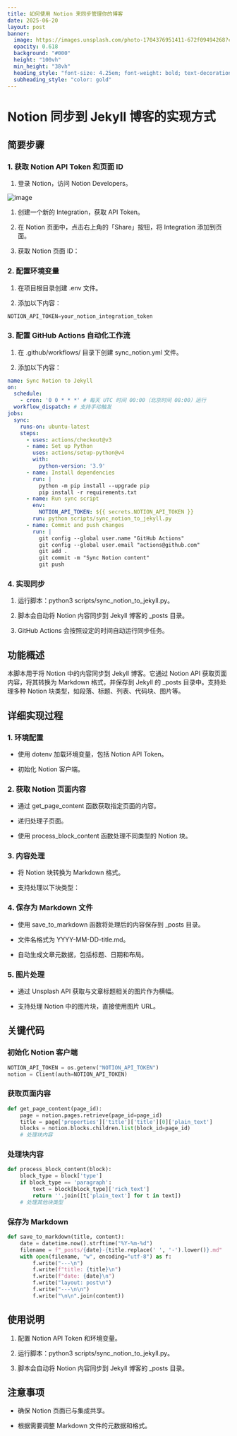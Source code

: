 ```yaml
---
title: 如何使用 Notion 来同步管理你的博客
date: 2025-06-20
layout: post
banner:
  image: https://images.unsplash.com/photo-1704376951411-672f09494268?crop=entropy&cs=tinysrgb&fit=max&fm=jpg&ixid=M3w2OTIwMzJ8MHwxfHJhbmRvbXx8fHx8fHx8fDE3NTAzODQxNzR8&ixlib=rb-4.1.0&q=80&w=1080
  opacity: 0.618
  background: "#000"
  height: "100vh"
  min_height: "38vh"
  heading_style: "font-size: 4.25em; font-weight: bold; text-decoration: underline"
  subheading_style: "color: gold"
---
```


# Notion 同步到 Jekyll 博客的实现方式

## 简要步骤

### 1. 获取 Notion API Token 和页面 ID

1. 登录 Notion，访问 Notion Developers。

![image](https://prod-files-secure.s3.us-west-2.amazonaws.com/a7a0cc5a-89b9-4cda-8686-1fba0ca52f40/d19c1afe-dea5-4312-9333-786b0ba83054/image.png?X-Amz-Algorithm=AWS4-HMAC-SHA256&X-Amz-Content-Sha256=UNSIGNED-PAYLOAD&X-Amz-Credential=ASIAZI2LB466TXOG53IG%2F20250620%2Fus-west-2%2Fs3%2Faws4_request&X-Amz-Date=20250620T014933Z&X-Amz-Expires=3600&X-Amz-Security-Token=IQoJb3JpZ2luX2VjEMn%2F%2F%2F%2F%2F%2F%2F%2F%2F%2FwEaCXVzLXdlc3QtMiJGMEQCIFOwAzDGcqe%2FhE4K2afVgQpASirc4A0vQnH33uQVYKIGAiA3yzD%2FWKlZtveueKrPBubClVUV4PdwmYCrjxNYGFDtKSqIBAix%2F%2F%2F%2F%2F%2F%2F%2F%2F%2F8BEAAaDDYzNzQyMzE4MzgwNSIMp1yWWur8Ks%2FocxQWKtwDiZgxMXjm6xYsMCNDd6PWwBazLzXk%2BVmsVRnVo%2FOLD39krpOy%2BPgUefosAQ1xTaBe7S%2FhU1tmhbX5UCtuGkHKPORuUhJ3iym8Zh1FH61VHvm8FRpkVdOhDrtZYq1JbuxR3c7i67Tjlajb9NuO8cwNCVrEQjpnpVjrapYIjd0QiMVMI48ePaHv0YaRllUmwjsM1vIExXckpz1duKsJOpCRB4vcj7HkrrFbhRR9WrgBp8yMjNOtSzMTYscQ%2FnLDN%2FmvXv0eNbo8CHZ8r6PHkAXV%2BBj9uJMwMBydnZAytw%2FEuK1TgUtqOVyPEp0Bhj8tL9VmMjbN0q86ykeJ%2BDxpSaItdKb2gWLkXclZIZaF7uBcZoo%2Bnsi%2Fl9aLbtIAdxNZuRkCSJkfjZRqvQhMxRl7mHIRBSxsDZ6kLBOw%2FzRu3ONo%2FQg4rwdK6mHJ2oLroivGuWrmsbT49uKuNAeriDdQ6AkeD45VMkvHRulAcoH5dOFru7s5mhnjv%2FQ9yfhkWb8uELM%2BogGT4fpWfELk45KaAhWOQ8HcGePK45hQkStarH4%2FJdK1Fg%2BW3ruwnh55gKAKSu%2FtgtXsXzOe8xWm5V8pyjcsG9NZYEKVY7hFvV1kLLOqKND3m4V4Y9i%2B%2FL47NWww%2FdXSwgY6pgGBhYtnm4WkWXIyvkDpV5j19nqcE5Fm%2FrGOLy3YpIZaPFxYMAWo%2FP7J%2B3Puss1K2oTPAcDzq5hEXW%2F9ozCTWQAxXOcqB8tTdxaNNgxgfbWpLNC%2FA8swIN1JYLgdzYfWKRiMeZuAKXjgUS8r6%2BfkyMGY8WGxBaTxj1aVBJqFkaVS1ays1U9YpNOqEaMabDt2psb7SdQUyGqI4tmpmi1f8d7aSm%2Fnegar&X-Amz-Signature=350f73e0be5e45b491469a99771f525aa086a5fbfe3ed6d2413ed9fa992ddbab&X-Amz-SignedHeaders=host&x-amz-checksum-mode=ENABLED&x-id=GetObject)

1. 创建一个新的 Integration，获取 API Token。

1. 在 Notion 页面中，点击右上角的「Share」按钮，将 Integration 添加到页面。

1. 获取 Notion 页面 ID：


### 2. 配置环境变量

1. 在项目根目录创建 .env 文件。

1. 添加以下内容：

```javascript
NOTION_API_TOKEN=your_notion_integration_token
```

### 3. 配置 GitHub Actions 自动化工作流

1. 在 .github/workflows/ 目录下创建 sync_notion.yml 文件。

1. 添加以下内容：

```yaml
name: Sync Notion to Jekyll
on:
  schedule:
    - cron: '0 0 * * *' # 每天 UTC 时间 00:00（北京时间 08:00）运行
  workflow_dispatch: # 支持手动触发
jobs:
  sync:
    runs-on: ubuntu-latest
    steps:
      - uses: actions/checkout@v3
      - name: Set up Python
        uses: actions/setup-python@v4
        with:
          python-version: '3.9'
      - name: Install dependencies
        run: |
          python -m pip install --upgrade pip
          pip install -r requirements.txt
      - name: Run sync script
        env:
          NOTION_API_TOKEN: ${{ secrets.NOTION_API_TOKEN }}
        run: python scripts/sync_notion_to_jekyll.py
      - name: Commit and push changes
        run: |
          git config --global user.name "GitHub Actions"
          git config --global user.email "actions@github.com"
          git add .
          git commit -m "Sync Notion content"
          git push
```

### 4. 实现同步

1. 运行脚本：python3 scripts/sync_notion_to_jekyll.py。

1. 脚本会自动将 Notion 内容同步到 Jekyll 博客的 _posts 目录。

1. GitHub Actions 会按照设定的时间自动运行同步任务。

## 功能概述

本脚本用于将 Notion 中的内容同步到 Jekyll 博客。它通过 Notion API 获取页面内容，将其转换为 Markdown 格式，并保存到 Jekyll 的 _posts 目录中。支持处理多种 Notion 块类型，如段落、标题、列表、代码块、图片等。

## 详细实现过程

### 1. 环境配置

- 使用 dotenv 加载环境变量，包括 Notion API Token。

- 初始化 Notion 客户端。

### 2. 获取 Notion 页面内容

- 通过 get_page_content 函数获取指定页面的内容。

- 递归处理子页面。

- 使用 process_block_content 函数处理不同类型的 Notion 块。

### 3. 内容处理

- 将 Notion 块转换为 Markdown 格式。

- 支持处理以下块类型：


### 4. 保存为 Markdown 文件

- 使用 save_to_markdown 函数将处理后的内容保存到 _posts 目录。

- 文件名格式为 YYYY-MM-DD-title.md。

- 自动生成文章元数据，包括标题、日期和布局。

### 5. 图片处理

- 通过 Unsplash API 获取与文章标题相关的图片作为横幅。

- 支持处理 Notion 中的图片块，直接使用图片 URL。

## 关键代码

### 初始化 Notion 客户端

```python
NOTION_API_TOKEN = os.getenv("NOTION_API_TOKEN")
notion = Client(auth=NOTION_API_TOKEN)
```

### 获取页面内容

```python
def get_page_content(page_id):
    page = notion.pages.retrieve(page_id=page_id)
    title = page['properties']['title']['title'][0]['plain_text']
    blocks = notion.blocks.children.list(block_id=page_id)
    # 处理块内容
```

### 处理块内容

```python
def process_block_content(block):
    block_type = block['type']
    if block_type == 'paragraph':
        text = block[block_type]['rich_text']
        return ''.join([t['plain_text'] for t in text])
    # 处理其他块类型
```

### 保存为 Markdown

```python
def save_to_markdown(title, content):
    date = datetime.now().strftime("%Y-%m-%d")
    filename = f"_posts/{date}-{title.replace(' ', '-').lower()}.md"
    with open(filename, "w", encoding="utf-8") as f:
        f.write("---\n")
        f.write(f"title: {title}\n")
        f.write(f"date: {date}\n")
        f.write("layout: post\n")
        f.write("---\n\n")
        f.write("\n\n".join(content))
```

## 使用说明

1. 配置 Notion API Token 和环境变量。

1. 运行脚本：python3 scripts/sync_notion_to_jekyll.py。

1. 脚本会自动将 Notion 内容同步到 Jekyll 博客的 _posts 目录。

## 注意事项

- 确保 Notion 页面已与集成共享。

- 根据需要调整 Markdown 文件的元数据和格式。